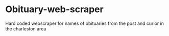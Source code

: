 # Obituary-web-scraper
Hard coded webscraper for names of obituaries from the post and curior in the charleston area
